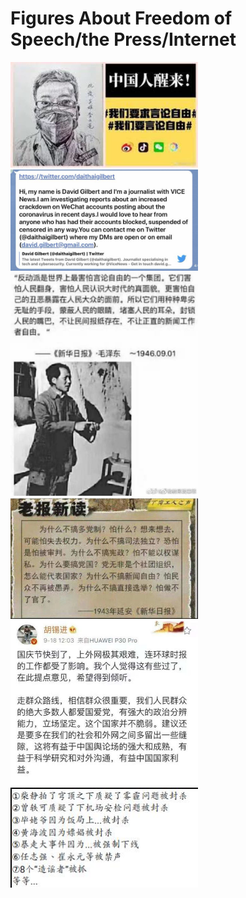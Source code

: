 # Figures About Freedom of Speech/the Press/Internet

<img src="https://github.com/AngryFear/Figures/blob/master/liwenliang.jpg" width=300>

<img src="https://github.com/AngryFear/Figures/blob/master/wechat.jpeg" width=300>

<img src="https://github.com/AngryFear/Figures/blob/master/freedom-of-speech.jpg" width=300>

<img src="https://github.com/AngryFear/Figures/blob/master/why-why-why.jpg" width=300>

<img src="https://github.com/AngryFear/Figures/blob/master/huxijin.jpg" width=300>

<img src="https://github.com/AngryFear/Figures/blob/master/many-cases.jpg" width=300>  

